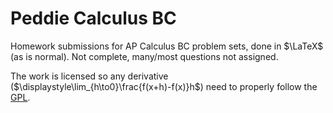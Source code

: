 # Peddie Calculus BC

Homework submissions for AP Calculus BC problem sets, done in $\LaTeX$ (as is normal). Not complete, many/most questions not assigned.

The work is licensed so any derivative ($\displaystyle\lim_{h\to0}\frac{f(x+h)-f(x)}h$) need to properly follow the [GPL](https://en.wikipedia.org/wiki/GNU_General_Public_License).
